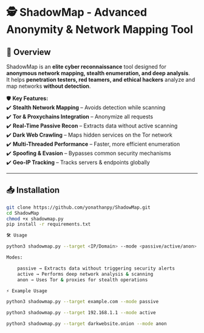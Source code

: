 # 🕵️ ShadowMap - Advanced Anonymity & Network Mapping Tool  

## 🚀 Overview  
ShadowMap is an **elite cyber reconnaissance** tool designed for **anonymous network mapping, stealth enumeration, and deep analysis**.  
It helps **penetration testers, red teamers, and ethical hackers** analyze and map networks **without detection**.

🛡️ **Key Features:**  
✔️ **Stealth Network Mapping** – Avoids detection while scanning  
✔️ **Tor & Proxychains Integration** – Anonymize all requests  
✔️ **Real-Time Passive Recon** – Extracts data without active scanning  
✔️ **Dark Web Crawling** – Maps hidden services on the Tor network  
✔️ **Multi-Threaded Performance** – Faster, more efficient enumeration  
✔️ **Spoofing & Evasion** – Bypasses common security mechanisms  
✔️ **Geo-IP Tracking** – Tracks servers & endpoints globally  

---

## 📥 Installation  
```bash
git clone https://github.com/yonathanpy/ShadowMap.git
cd ShadowMap
chmod +x shadowmap.py
pip install -r requirements.txt

🛠️ Usage

python3 shadowmap.py --target <IP/Domain> --mode <passive/active/anon>

Modes:

    passive → Extracts data without triggering security alerts
    active → Performs deep network analysis & scanning
    anon → Uses Tor & proxies for stealth operations

⚡ Example Usage

python3 shadowmap.py --target example.com --mode passive

python3 shadowmap.py --target 192.168.1.1 --mode active

python3 shadowmap.py --target darkwebsite.onion --mode anon
